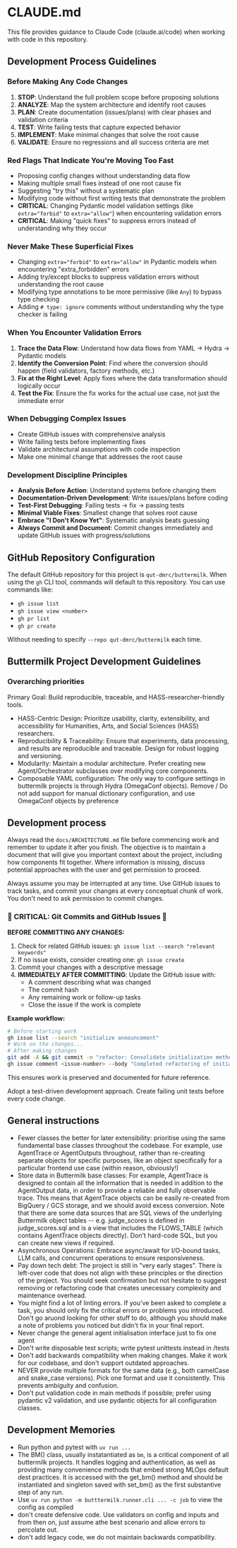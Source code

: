 # CLAUDE.md

This file provides guidance to Claude Code (claude.ai/code) when working with code in this repository.

## Development Process Guidelines

### Before Making Any Code Changes
1. **STOP**: Understand the full problem scope before proposing solutions
2. **ANALYZE**: Map the system architecture and identify root causes  
3. **PLAN**: Create documentation (issues/plans) with clear phases and validation criteria
4. **TEST**: Write failing tests that capture expected behavior
5. **IMPLEMENT**: Make minimal changes that solve the root cause
6. **VALIDATE**: Ensure no regressions and all success criteria are met

### Red Flags That Indicate You're Moving Too Fast
- Proposing config changes without understanding data flow
- Making multiple small fixes instead of one root cause fix
- Suggesting "try this" without a systematic plan
- Modifying code without first writing tests that demonstrate the problem
- **CRITICAL**: Changing Pydantic model validation settings (like `extra="forbid"` to `extra="allow"`) when encountering validation errors
- **CRITICAL**: Making "quick fixes" to suppress errors instead of understanding why they occur

### Never Make These Superficial Fixes
- Changing `extra="forbid"` to `extra="allow"` in Pydantic models when encountering "extra_forbidden" errors
- Adding try/except blocks to suppress validation errors without understanding the root cause
- Modifying type annotations to be more permissive (like `Any`) to bypass type checking
- Adding `# type: ignore` comments without understanding why the type checker is failing

### When You Encounter Validation Errors
1. **Trace the Data Flow**: Understand how data flows from YAML → Hydra → Pydantic models
2. **Identify the Conversion Point**: Find where the conversion should happen (field validators, factory methods, etc.)
3. **Fix at the Right Level**: Apply fixes where the data transformation should logically occur
4. **Test the Fix**: Ensure the fix works for the actual use case, not just the immediate error

### When Debugging Complex Issues
- Create GitHub issues with comprehensive analysis
- Write failing tests before implementing fixes
- Validate architectural assumptions with code inspection
- Make one minimal change that addresses the root cause

### Development Discipline Principles
- **Analysis Before Action**: Understand systems before changing them
- **Documentation-Driven Development**: Write issues/plans before coding
- **Test-First Debugging**: Failing tests → fix → passing tests
- **Minimal Viable Fixes**: Smallest change that solves root cause
- **Embrace "I Don't Know Yet"**: Systematic analysis beats guessing
- **Always Commit and Document**: Commit changes immediately and update GitHub issues with progress/solutions

## GitHub Repository Configuration

The default GitHub repository for this project is `qut-dmrc/buttermilk`. When using the `gh` CLI tool, commands will default to this repository. You can use commands like:
- `gh issue list`
- `gh issue view <number>`
- `gh pr list`
- `gh pr create`

Without needing to specify `--repo qut-dmrc/buttermilk` each time.

## Buttermilk Project Development Guidelines

### Overarching priorities
Primary Goal: Build reproducible, traceable, and HASS-researcher-friendly tools.

* HASS-Centric Design: Prioritize usability, clarity, extensibility, and accessibility for Humanities, Arts, and Social Sciences (HASS) researchers.
* Reproducibility & Traceability: Ensure that experiments, data processing, and results are reproducible and traceable. Design for robust logging and versioning.
* Modularity: Maintain a modular architecture. Prefer creating new Agent/Orchestrator subclasses over modifying core components.
* Composable YAML configuration: The only way to configure settings in buttermilk projects is through Hydra (OmegaConf objects). Remove / Do not add support for manual dictionary configuration, and use OmegaConf objects by preference

## Development process

Always read the `docs/ARCHITECTURE.md` file before commencing work and remember to update it after you finish. The objective is to maintain a document that will give you important context about the project, including how components fit together. Where information is missing, discuss potential approaches with the user and get permission to proceed.

Always assume you may be interrupted at any time. Use GitHub issues to track tasks, and commit your changes at every conceptual chunk of work. You don't need to ask permission to commit changes.

### 🚨 CRITICAL: Git Commits and GitHub Issues 🚨
**BEFORE COMMITTING ANY CHANGES:**
1. Check for related GitHub issues: `gh issue list --search "relevant keywords"`
2. If no issue exists, consider creating one: `gh issue create`
3. Commit your changes with a descriptive message
4. **IMMEDIATELY AFTER COMMITTING**: Update the GitHub issue with:
   - A comment describing what was changed
   - The commit hash
   - Any remaining work or follow-up tasks
   - Close the issue if the work is complete

**Example workflow:**
```bash
# Before starting work
gh issue list --search "initialize announcement"
# Work on the changes...
# After making changes
git add -A && git commit -m "refactor: Consolidate initialization methods"
gh issue comment <issue-number> --body "Completed refactoring of initialization methods in commit abc123"
```

This ensures work is preserved and documented for future reference.

Adopt a test-driven development approach. Create failing unit tests before every code change.

## General instructions

* Fewer classes the better for later extensibility: prioritise using the same fundamental base classes throughout the codebase. For example, use AgentTrace or AgentOutputs throughout, rather than re-creating separate objects for specific purposes, like an object specifically for a particular frontend use case (within reason, obviously!)
* Store data in Buttermilk base classes: For example, AgentTrace is designed to contain all the information that is needed in addition to the AgentOutput data, in order to provide a reliable and fully observable trace. This means that AgentTrace objects can be easily re-created from BigQuery / GCS storage, and we should avoid excess conversion. Note that there are some data sources that are SQL views of the underlying Buttermilk object tables -- e.g. judge_scores is defined in judge_scores.sql and is a view that includes the FLOWS_TABLE (which contains AgentTrace objects directly). Don't hard-code SQL, but you can create new views if required.
* Asynchronous Operations: Embrace async/await for I/O-bound tasks, LLM calls, and concurrent operations to ensure responsiveness.
* Pay down tech debt: The project is still in "very early stages". There is left-over code that does not align with these principles or the direction of the project. You should seek confirmation but not hesitate to suggest removing or refactoring code that creates unecessary complexity and maintenance overhead.
* You might find a lot of linting errors. If you've been asked to complete a task, you should only fix the critical errors or problems you introduced. Don't go aruond looking for other stuff to do, although you should make a note of problems you noticed but didn't fix in your final report.
* Never change the general agent initialisation interface just to fix one agent
* Don't write disposable test scripts; write pytest unittests instead in /tests
* Don't add backwards compatibility when making changes. Make it work for our codebase, and don't support outdated approaches.
* NEVER provide multiple formats for the same data (e.g., both camelCase and snake_case versions). Pick one format and use it consistently. This prevents ambiguity and confusion.
* Don't put validation code in main methods if possible; prefer using pydantic v2 validation, and use pydantic objects for all configuration classes.

## Development Memories

* Run python and pytest with `uv run ...`
* The BM() class, usually instatantiated as `bm`, is a critical component of all buttermilk projects. It handles logging and authentication, as well as providing many convenience methods that embed strong MLOps default dest practices. It is accessed with the get_bm() method and should be instantiated and singleton saved with set_bm() as the first substantive step of any run.
* Use `uv run python -m butttermilk.runner.cli ... -c job` to view the config as compiled
* don't create defensive code. Use validators on config and inputs and from then on, just assume athe best scenario and allow errors to percolate out. 
* don't add legacy code, we do not maintain backwards compatibility.